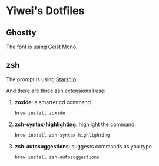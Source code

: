 # Yiwei's Dotfiles

## Ghostty

The font is using [Geist Mono](https://vercel.com/font).

## zsh

The prompt is using [Starship](https://starship.rs/).

And there are three zsh extensions I use:

1. **zoxide**: a smarter cd command.
   
   ```bash
   brew install zoxide
   ```

2. **zsh-syntax-highlighting**: highlight the command.
   
   ```bash
   brew install zsh-syntax-highlighting
   ```

3. **zsh-autosuggestions**: suggests commands as you type.
   
   ```bash
   brew install zsh-autosuggestions
   ```
